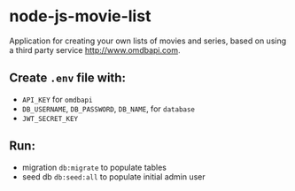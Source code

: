 # node-js-movie-list

Application for creating your own lists of movies and series, based on using a third party service http://www.omdbapi.com.

## Create `.env` file with:

- `API_KEY` for `omdbapi`
- `DB_USERNAME`, `DB_PASSWORD`, `DB_NAME`, for `database`
- `JWT_SECRET_KEY`

## Run:

- migration `db:migrate` to populate tables
- seed db `db:seed:all` to populate initial admin user
